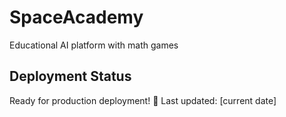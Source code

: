 # SpaceAcademy
Educational AI platform with math games
## Deployment Status
Ready for production deployment! 🚀
Last updated: [current date]
